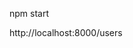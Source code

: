 <!-- To start the apllication -->
npm start

<!-- and check on postman using this API -->
http://localhost:8000/users